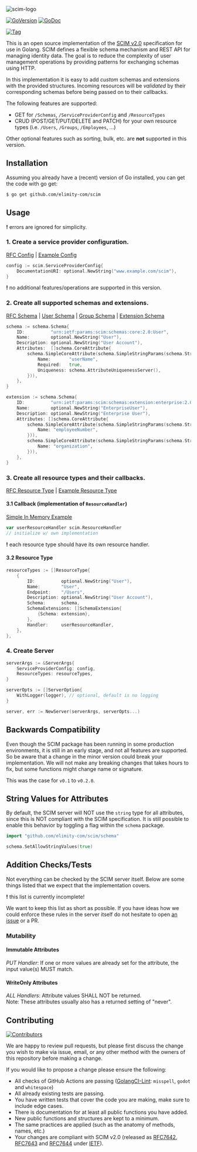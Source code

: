 ![scim-logo](LOGO.png)

[![GoVersion](https://img.shields.io/github/go-mod/go-version/elimity-com/scim.svg)](https://github.com/elimity-com/scim)
[![GoDoc](https://img.shields.io/badge/godoc-reference-blue.svg)](https://pkg.go.dev/github.com/elimity-com/scim)

[![Tag](https://img.shields.io/github/tag/elimity-com/scim.svg)](https://gitHub.com/elimity-com/scim/releases)

This is an open source implementation of the [SCIM v2.0](http://www.simplecloud.info/#Specification) specification for
use in Golang.
SCIM defines a flexible schema mechanism and REST API for managing identity data.
The goal is to reduce the complexity of user management operations by providing patterns for exchanging schemas using
HTTP.

In this implementation it is easy to add *custom* schemas and extensions with the provided structures.
Incoming resources will be *validated* by their corresponding schemas before being passed on to their callbacks.

The following features are supported:

- GET for `/Schemas`, `/ServiceProviderConfig` and `/ResourceTypes`
- CRUD (POST/GET/PUT/DELETE and PATCH) for your own resource types (i.e. `/Users`, `/Groups`, `/Employees`, ...)

Other optional features such as sorting, bulk, etc. are **not** supported in this version.

## Installation

Assuming you already have a (recent) version of Go installed, you can get the code with go get:

```bash
$ go get github.com/elimity-com/scim
```

## Usage

**!** errors are ignored for simplicity.

### 1. Create a service provider configuration.

[RFC Config](https://tools.ietf.org/html/rfc7643#section-5) |
[Example Config](https://tools.ietf.org/html/rfc7643#section-8.5)

```go
config := scim.ServiceProviderConfig{
    DocumentationURI: optional.NewString("www.example.com/scim"),
}
```

**!** no additional features/operations are supported in this version.

### 2. Create all supported schemas and extensions.

[RFC Schema](https://tools.ietf.org/html/rfc7643#section-2) |
[User Schema](https://tools.ietf.org/html/rfc7643#section-4.1) |
[Group Schema](https://tools.ietf.org/html/rfc7643#section-4.2) |
[Extension Schema](https://tools.ietf.org/html/rfc7643#section-4.3)

```go
schema := schema.Schema{
    ID:          "urn:ietf:params:scim:schemas:core:2.0:User",
    Name:        optional.NewString("User"),
    Description: optional.NewString("User Account"),
    Attributes:  []schema.CoreAttribute{
        schema.SimpleCoreAttribute(schema.SimpleStringParams(schema.StringParams{
            Name:       "userName",
            Required:   true,
            Uniqueness: schema.AttributeUniquenessServer(),
        })),
    },
}

extension := schema.Schema{
    ID:          "urn:ietf:params:scim:schemas:extension:enterprise:2.0:User",
    Name:        optional.NewString("EnterpriseUser"),
    Description: optional.NewString("Enterprise User"),
    Attributes: []schema.CoreAttribute{
        schema.SimpleCoreAttribute(schema.SimpleStringParams(schema.StringParams{
            Name: "employeeNumber",
        })),
        schema.SimpleCoreAttribute(schema.SimpleStringParams(schema.StringParams{
            Name: "organization",
        })),
    },
}
```

### 3. Create all resource types and their callbacks.

[RFC Resource Type](https://tools.ietf.org/html/rfc7643#section-6) |
[Example Resource Type](https://tools.ietf.org/html/rfc7643#section-8.6)

#### 3.1 Callback (implementation of `ResourceHandler`)

[Simple In Memory Example](resource_handler_test.go)

```go
var userResourceHandler scim.ResourceHandler
// initialize w/ own implementation
```

**!** each resource type should have its own resource handler.

#### 3.2 Resource Type

```go
resourceTypes := []ResourceType{
    {
        ID:          optional.NewString("User"),
        Name:        "User",
        Endpoint:    "/Users",
        Description: optional.NewString("User Account"),
        Schema:      schema,
        SchemaExtensions: []SchemaExtension{
            {Schema: extension},
        },
        Handler:     userResourceHandler,
    },
},
```

### 4. Create Server

```go
serverArgs := &ServerArgs{
    ServiceProviderConfig: config,
    ResourceTypes: resourceTypes,
}

serverOpts := []ServerOption{
    WithLogger(logger), // optional, default is no logging
}

server, err := NewServer(serverArgs, serverOpts...)
```

## Backwards Compatibility

Even though the SCIM package has been running in some production environments, it is still in an early stage, and not
all features are supported. So be aware that a change in the minor version could break your implementation. We will not
make any breaking changes that takes hours to fix, but some functions might change name or signature.

This was the case for `v0.1` to `v0.2.0`.

## String Values for Attributes

By default, the SCIM server will NOT use the `string` type for all attributes, since this is NOT compliant with the
SCIM specification. It is still possible to enable this behavior by toggling a flag within the `schema` package.

```go
import "github.com/elimity-com/scim/schema"

schema.SetAllowStringValues(true)
```

## Addition Checks/Tests

Not everything can be checked by the SCIM server itself.
Below are some things listed that we expect that the implementation covers.

**!** this list is currently incomplete!

We want to keep this list as short as possible.
If you have ideas how we could enforce these rules in the server itself do not hesitate to open
[an issue](https://github.com/elimity-com/scim/issues/new) or a PR.

### Mutability

#### Immutable Attributes

*PUT Handler*: If one or more values are already set for the attribute, the input value(s) MUST match.

#### WriteOnly Attributes

*ALL Handlers*: Attribute values SHALL NOT be returned. \
Note: These attributes usually also has a returned setting of "never".

## Contributing

[![Contributors](https://img.shields.io/github/contributors/elimity-com/scim.svg)](https://gitHub.com/elimity-com/scim/contributors/)

We are happy to review pull requests,
but please first discuss the change you wish to make via issue, email,
or any other method with the owners of this repository before making a change.

If you would like to propose a change please ensure the following:

- All checks of GitHub Actions are
  passing ([GolangCI-Lint](https://github.com/golangci/golangci-lint): `misspell`, `godot` and `whitespace`)
- All already existing tests are passing.
- You have written tests that cover the code you are making, make sure to include edge cases.
- There is documentation for at least all public functions you have added.
- New public functions and structures are kept to a minimum.
- The same practices are applied (such as the anatomy of methods, names, etc.)
- Your changes are compliant with SCIM v2.0 (released as
  [RFC7642](https://tools.ietf.org/html/rfc7642),
  [RFC7643](https://tools.ietf.org/html/rfc7643) and
  [RFC7644](https://tools.ietf.org/html/rfc7644) under [IETF](https://ietf.org/)).
